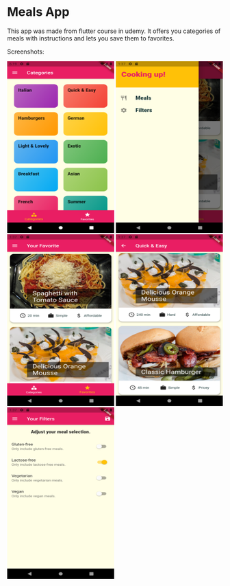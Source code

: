 # Meals App

This app was made from flutter course in udemy. It offers you categories of meals with instructions and lets you save them to favorites.

Screenshots:

<img src="https://github.com/sekne18/MealsApp/blob/main/assets/images/scr1.png" width="250" height="400">
<img src="https://github.com/sekne18/MealsApp/blob/main/assets/images/scr2.png" width="250" height="400">
<img src="https://github.com/sekne18/MealsApp/blob/main/assets/images/scr3.png" width="250" height="400">
<img src="https://github.com/sekne18/MealsApp/blob/main/assets/images/scr4.png" width="250" height="400">
<img src="https://github.com/sekne18/MealsApp/blob/main/assets/images/scr5.png" width="250" height="400">
